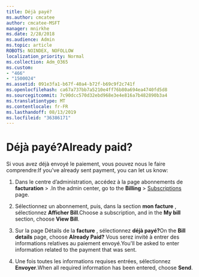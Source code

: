 ```yaml
---
title: Déjà payé?
ms.author: cmcatee
author: cmcatee-MSFT
manager: mnirkhe
ms.date: 2/28/2018
ms.audience: Admin
ms.topic: article
ROBOTS: NOINDEX, NOFOLLOW
localization_priority: Normal
ms.collection: Adm_O365
ms.custom:
- "466"
- "1500024"
ms.assetid: 091e3fa1-b67f-40a4-b72f-b69c9f2c741f
ms.openlocfilehash: ca67a737bb7a5210e4ff76b80a694ea4740fd5d8
ms.sourcegitcommit: 7c90dcc570d32ebd968e3e4e816a7b482890b3a4
ms.translationtype: MT
ms.contentlocale: fr-FR
ms.lasthandoff: 08/13/2019
ms.locfileid: "36386171"
---
```

# <a name="already-paid"></a><span data-ttu-id="5029e-102">Déjà payé?</span><span class="sxs-lookup"><span data-stu-id="5029e-102">Already paid?</span></span>

<span data-ttu-id="5029e-103">Si vous avez déjà envoyé le paiement, vous pouvez nous le faire comprendre:</span><span class="sxs-lookup"><span data-stu-id="5029e-103">If you've already sent payment, you can let us know:</span></span>
  
1. <span data-ttu-id="5029e-104">Dans le centre d’administration, accédez à la page abonnements de **facturation** \> [](https://go.microsoft.com/fwlink/p/?linkid=842054) .</span><span class="sxs-lookup"><span data-stu-id="5029e-104">In the admin center, go to the **Billing** \> [Subscriptions](https://go.microsoft.com/fwlink/p/?linkid=842054) page.</span></span>

2. <span data-ttu-id="5029e-105">Sélectionnez un abonnement, puis, dans la section **mon facture** , sélectionnez **Afficher Bill**.</span><span class="sxs-lookup"><span data-stu-id="5029e-105">Choose a subscription, and in the **My bill** section, choose **View Bill**.</span></span>

3. <span data-ttu-id="5029e-106">Sur la page Détails de la **facture** , sélectionnez **déjà payé?**</span><span class="sxs-lookup"><span data-stu-id="5029e-106">On the **Bill details** page, choose **Already Paid?**</span></span> <span data-ttu-id="5029e-107">Vous serez invité à entrer des informations relatives au paiement envoyé.</span><span class="sxs-lookup"><span data-stu-id="5029e-107">You'll be asked to enter information related to the payment that was sent.</span></span>

4. <span data-ttu-id="5029e-108">Une fois toutes les informations requises entrées, sélectionnez **Envoyer**.</span><span class="sxs-lookup"><span data-stu-id="5029e-108">When all required information has been entered, choose **Send**.</span></span>